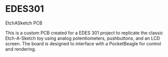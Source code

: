 # EDES301
 <p>EtchASketch PCB</p>

This is a custom PCB created for a EDES 301 project to replicate the classic Etch-A-Sketch toy using analog potentiometers, pushbuttons, and an LCD screen. The board is designed to interface with a PocketBeagle for control and rendering.

